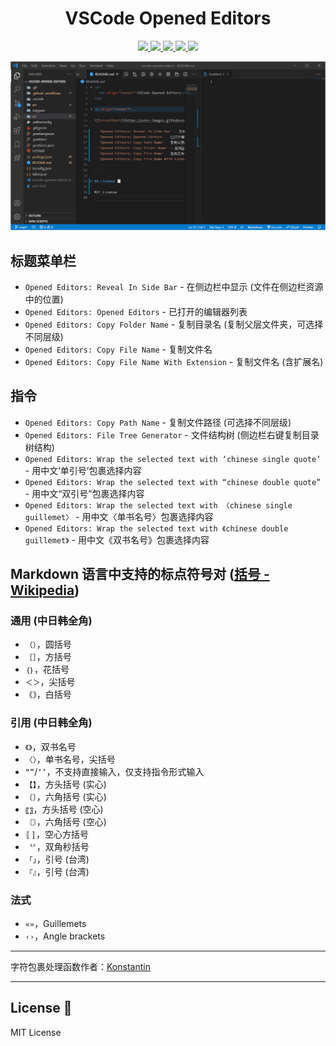 <p>
  <h1 align="center">VSCode Opened Editors</h1>
</p>

<p align="center">
  <a href="https://github.com/xianghongai/vscode-opened-editors">
    <img src="https://img.shields.io/github/repo-size/xianghongai/vscode-opened-editors?style=plastic&color=4ac51c">
  </a>
  <a href="https://marketplace.visualstudio.com/items?itemName=nicholashsiang.vscode-opened-editors">
    <img src="https://vsmarketplacebadge.apphb.com/version-short/nicholashsiang.vscode-opened-editors.svg?style=plastic&color=408cff">
  </a>
  <a href="https://marketplace.visualstudio.com/items?itemName=nicholashsiang.vscode-opened-editors">
    <img src="https://vsmarketplacebadge.apphb.com/installs-short/nicholashsiang.vscode-opened-editors.svg?style=plastic&color=4ac51c">
  </a>
  <a href="https://marketplace.visualstudio.com/items?itemName=nicholashsiang.vscode-opened-editors">
    <img src="https://vsmarketplacebadge.apphb.com/rating-short/nicholashsiang.vscode-opened-editors.svg?style=plastic&color=4ac51c">
  </a>
  <a href="https://marketplace.visualstudio.com/items?itemName=nicholashsiang.vscode-opened-editors">
    <img src="https://img.shields.io/github/license/xianghongai/vscode-opened-editors?maxAge=2592000&style=plastic&color=4ac51c">
  </a>
</p>

![ScreenShots](https://raw.githubusercontent.com/caringrun/assets/master/vscode-opened-editors.gif)

## 标题菜单栏

- `Opened Editors: Reveal In Side Bar` - 在侧边栏中显示 (文件在侧边栏资源中的位置)
- `Opened Editors: Opened Editors` - 已打开的编辑器列表
- `Opened Editors: Copy Folder Name` - 复制目录名 (复制父层文件夹，可选择不同层级)
- `Opened Editors: Copy File Name` - 复制文件名
- `Opened Editors: Copy File Name With Extension` - 复制文件名 (含扩展名)

## 指令

- `Opened Editors: Copy Path Name` - 复制文件路径 (可选择不同层级)
- `Opened Editors: File Tree Generator` - 文件结构树 (侧边栏右键复制目录树结构)
- `Opened Editors: Wrap the selected text with ‘chinese single quote’` - 用中文‘单引号’包裹选择内容
- `Opened Editors: Wrap the selected text with “chinese double quote”` - 用中文“双引号”包裹选择内容
- `Opened Editors: Wrap the selected text with 〈chinese single guillemet〉` - 用中文〈单书名号〉包裹选择内容
- `Opened Editors: Wrap the selected text with 《chinese double guillemet》` - 用中文《双书名号》包裹选择内容

## Markdown 语言中支持的标点符号对 ([括号 - Wikipedia](https://zh.wikipedia.org/zh-cn/%E6%8B%AC%E5%8F%B7))

### 通用 (中日韩全角)

- `（）`，圆括号
- `［］`，方括号
- `｛｝`，花括号
- `＜＞`，尖括号
- `｟｠`，白括号

### 引用 (中日韩全角)

- `《》`，双书名号
- `〈〉`，单书名号，尖括号
- `“”`/`‘’`，不支持直接输入，仅支持指令形式输入
- `【】`，方头括号 (实心)
- `〔〕`，六角括号 (实心)
- `〖〗`，方头括号 (空心)
- `〘〙`，六角括号 (空心)
- `〚〛`，空心方括号
- `〝〞`，双角秒括号
- `「」`，引号 (台湾)
- `『』`，引号 (台湾)

### 法式

- `«»`，Guillemets
- `‹›`，Angle brackets

---

字符包裹处理函数作者：[Konstantin](https://github.com/gko/wrap)

---

## License 📃

MIT License

<!-- [package.json - contributes/configuration/properties](https://github.com/microsoft/vscode/blob/main/src/vs/workbench/api/common/configurationExtensionPoint.ts) -->